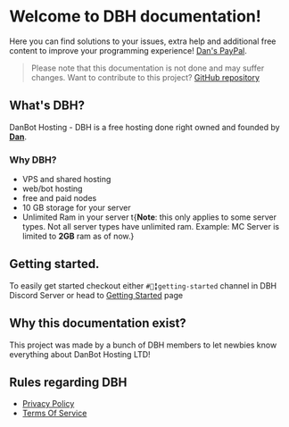 # Welcome to DBH documentation!

Here you can find solutions to your issues, extra help and additional free content to improve your programming experience! [Dan's PayPal](https://paypal.me/DanBotHosting).

> Please note that this documentation is not done and may suffer changes. Want to contribute to this project? [GitHub repository](https://github.com/DBH-Docs/Documentation)

## What's DBH?

DanBot Hosting - DBH is a free hosting done right owned and founded by [**Dan**](https://github.com/danielpmc).

### Why DBH?

* VPS and shared hosting
* web/bot hosting
* free and paid nodes
* 10 GB storage for your server
* Unlimited Ram in your server
t{**Note**: this only applies to some server types. Not all server types have unlimited ram. Example: MC Server is limited to **2GB** ram as of now.}

## Getting started.

To easily get started checkout either `#📗╏getting-started` channel in DBH Discord Server or head to [Getting Started](https://help.dbh.wtf/getting-started) page

## Why this documentation exist?

This project was made by a bunch of DBH members to let newbies know everything about DanBot Hosting LTD!

## Rules regarding DBH

* [Privacy Policy](https://docs.google.com/document/d/1dOY5xefHu_RzBdOphh-_el8vNgMz2U_OWO8OeulOg_4/edit?usp=sharing)
* [Terms Of Service](https://docs.google.com/document/d/1BxGFRlH3TEMqfUWBPszsWYudbKmcbM5pkp7bTq4IbHg/edit?usp=sharing)
